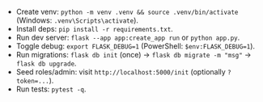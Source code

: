 - Create venv: `python -m venv .venv && source .venv/bin/activate` (Windows: `.venv\Scripts\activate`).
- Install deps: `pip install -r requirements.txt`.
- Run dev server: `flask --app app:create_app run` or `python app.py`.
- Toggle debug: `export FLASK_DEBUG=1` (PowerShell: `$env:FLASK_DEBUG=1`).
- Run migrations: `flask db init` (once) → `flask db migrate -m "msg"` → `flask db upgrade`.
- Seed roles/admin: visit `http://localhost:5000/init` (optionally `?token=...`).
- Run tests: `pytest -q`.